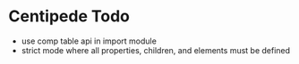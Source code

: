 # Centipede Todo
* use comp table api in import module
* strict mode where all properties, children, and elements must be defined